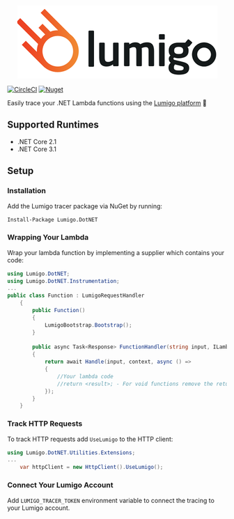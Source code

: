 <p align="center">
    <img src="lumigo-logo.png"/>
</p>

[![CircleCI](https://circleci.com/gh/lumigo-io/lumigo-dotnet-tracer/tree/master.svg?style=svg&circle-token=ecd1acbb299c9ba28a7e0f6011fbfd1919079e36)](https://circleci.com/gh/lumigo-io/lumigo-dotnet-tracer/tree/master)
[![Nuget](https://img.shields.io/nuget/v/Lumigo.DotNET.svg)](https://www.nuget.org/packages/Lumigo.DotNET)

Easily trace your .NET Lambda functions using the [Lumigo platform](https://platform.lumigo.io/) 🚀

## Supported Runtimes
* .NET Core 2.1
* .NET Core 3.1

## Setup

### Installation
Add the Lumigo tracer package via NuGet by running:
```bash
Install-Package Lumigo.DotNET
```

### Wrapping Your Lambda

Wrap your lambda function by implementing a supplier which contains your code:

```csharp
using Lumigo.DotNET;
using Lumigo.DotNET.Instrumentation;
...
public class Function : LumigoRequestHandler
    {
        public Function()
        {
            LumigoBootstrap.Bootstrap();
        }

        public async Task<Response> FunctionHandler(string input, ILambdaContext context)
        {
            return await Handle(input, context, async () =>
            {
                //Your lambda code
                //return <result>; - For void functions remove the return statements
            });
        }
    }
```

### Track HTTP Requests
To track HTTP requests add `UseLumigo` to the HTTP client:
```csharp
using Lumigo.DotNET.Utilities.Extensions;
...
    var httpClient = new HttpClient().UseLumigo();
```

### Connect Your Lumigo Account

Add `LUMIGO_TRACER_TOKEN` environment variable to connect the tracing to your Lumigo account.
